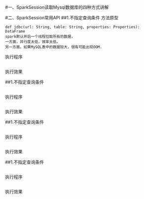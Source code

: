 #一、SparkSession读取Mysql数据库的四种方式讲解


#二、SparkSession常用API
##1.不指定查询条件
方法原型
```
def jdbc(url: String, table: String, properties: Properties): DataFrame
spark默认开启一个线程拉取所有的数据，
一方面，并行度太低，效率太低。
另一方面，如果MySQL表中的数据较大，很有可能出现OOM.
```
执行程序
```scala

```
执行效果


##1.不指定查询条件
```

```
执行程序
```scala

```
执行效果




##1.不指定查询条件
```

```
执行程序
```scala

```
执行效果




##1.不指定查询条件
```

```
执行程序
```scala

```
执行效果







